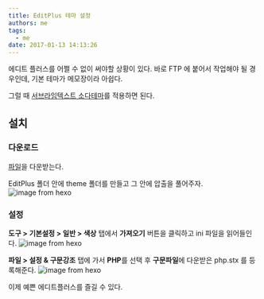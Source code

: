 ```yaml
---
title: EditPlus 테마 설정
authors: me
tags:
  - me
date: 2017-01-13 14:13:26
---
```


에디트 플러스를 어쩔 수 없이 써야할 상황이 있다.
바로 FTP 에 붙어서 작업해야 될 경우인데, 기본 테마가 메모장이라 아쉽다.

그럴 때 [서브라임텍스트 소다테마](http://www.codeigniter-kr.org/bbs/view/file?idx=3525)를 적용하면 된다.

## 설치

### 다운로드

[파일](http://blogattach.naver.net/1f8a03b0a4f3fb2709e588bf88601d6dcd946c820b/20161001_37_blogfile/eks020_1475316070829_9az41E_zip/Editplus_sublime_text_theme%28Soda_Light%29.zip)을 다운받는다.

EditPlus 폴더 안에 theme 폴더를 만들고 그 안에 압출을 풀어주자.
![image from hexo](https://i.imgur.com/1FY2d16.png)

### 설정

**도구 > 기본설정 > 일반 > 색상** 탭에서 **가져오기** 버튼을 클릭하고 ini 파일을 읽어들인다.
![image from hexo](https://i.imgur.com/KjK9unS.png)

**파일 > 설정 & 구문강조** 탭에 가서 **PHP**를 선택 후 **구문파일**에 다운받은 php.stx 를 등록해준다.
![image from hexo](https://i.imgur.com/nr8uPtM.png)

이제 예쁜 에디트플러스를 즐길 수 있다.
